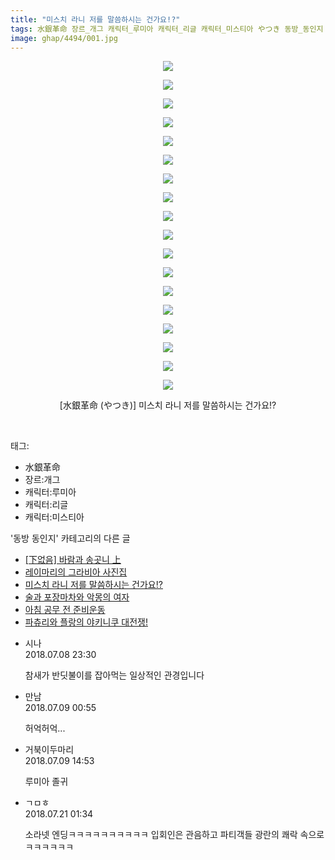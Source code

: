 ```yaml
---
title: "미스치 라니 저를 말씀하시는 건가요!?"
tags: 水銀革命 장르_개그 캐릭터_루미아 캐릭터_리글 캐릭터_미스티아 やつき 동방_동인지
image: ghap/4494/001.jpg
---
```

<div class="article">
<p style="text-align: center; clear: none; float: none;"><img src="{{ site.nasurl }}/ghap/4494/001.jpg"/></p>
<p style="text-align: center; clear: none; float: none;"><img src="{{ site.nasurl }}/ghap/4494/002.jpg"/></p>
<p style="text-align: center; clear: none; float: none;"><img src="{{ site.nasurl }}/ghap/4494/003.jpg"/></p>
<p style="text-align: center; clear: none; float: none;"><img src="{{ site.nasurl }}/ghap/4494/004.jpg"/></p>
<p style="text-align: center; clear: none; float: none;"><img src="{{ site.nasurl }}/ghap/4494/005.jpg"/></p>
<p style="text-align: center; clear: none; float: none;"><img src="{{ site.nasurl }}/ghap/4494/006.jpg"/></p>
<p style="text-align: center; clear: none; float: none;"><img src="{{ site.nasurl }}/ghap/4494/007.jpg"/></p>
<p style="text-align: center; clear: none; float: none;"><img src="{{ site.nasurl }}/ghap/4494/008.jpg"/></p>
<p style="text-align: center; clear: none; float: none;"><img src="{{ site.nasurl }}/ghap/4494/009.jpg"/></p>
<p style="text-align: center; clear: none; float: none;"><img src="{{ site.nasurl }}/ghap/4494/010.jpg"/></p>
<p style="text-align: center; clear: none; float: none;"><img src="{{ site.nasurl }}/ghap/4494/011.jpg"/></p>
<p style="text-align: center; clear: none; float: none;"><img src="{{ site.nasurl }}/ghap/4494/012.jpg"/></p>
<p style="text-align: center; clear: none; float: none;"><img src="{{ site.nasurl }}/ghap/4494/013.jpg"/></p>
<p style="text-align: center; clear: none; float: none;"><img src="{{ site.nasurl }}/ghap/4494/014.jpg"/></p>
<p style="text-align: center; clear: none; float: none;"><img src="{{ site.nasurl }}/ghap/4494/015.jpg"/></p>
<p style="text-align: center; clear: none; float: none;"><img src="{{ site.nasurl }}/ghap/4494/016.jpg"/></p>
<p style="text-align: center; clear: none; float: none;"><img src="{{ site.nasurl }}/ghap/4494/017.jpg"/></p>
<p style="text-align: center; clear: none; float: none;"><img src="{{ site.nasurl }}/ghap/4494/018.jpg"/></p>
<p style="text-align: center; clear: none; float: none;">[水銀革命 (やつき)] 미스치 라니 저를 말씀하시는 건가요!?</p>
<p><br/></p>
</div><div class="tagTrail">
<p>태그: </p>
<ul>
<li>水銀革命</li>
<li>장르:개그</li>
<li>캐릭터:루미아</li>
<li>캐릭터:리글</li>
<li>캐릭터:미스티아</li>
</ul>
</div><div class="another">
<p>'동방 동인지' 카테고리의 다른 글</p>
<ul>
<li><a href="/2018-07-08-ghap_4498">[下없음] 바람과 송곳니 上</a></li>
<li><a href="/2018-07-08-ghap_4496">레이마리의 그라비아 사진집</a></li>
<li><a href="/2018-07-08-ghap_4494">미스치 라니 저를 말씀하시는 건가요!?</a></li>
<li><a href="/2018-07-08-ghap_4493">술과 포장마차와 악몽의 여자</a></li>
<li><a href="/2018-07-04-ghap_4491">아침 공무 전 준비운동</a></li>
<li><a href="/2018-07-04-ghap_4489">파츄리와 플랑의 야키니쿠 대전쟁!</a></li>
</ul>
</div><div class="cb_module cb_fluid">
<div class="cb_wrt cb_profile">
<div class="comment">
<ul>
<li class="cb_thumb_off" id="comment15282468">
<div class="cb_comment_area">
<div class="cb_info_area">
<div class="cb_section">
<span class="cb_nick_name">시나</span>
</div>
<div class="cb_section">
<span class="cb_date">2018.07.08 23:30 </span>
</div>
</div>
<div class="cb_dsc_comment">
<p class="cb_dsc">
											참새가 반딧불이를 잡아먹는 일상적인 관경입니다
										</p>
</div>
</div></li>
<li class="cb_thumb_off" id="comment15282492">
<div class="cb_comment_area">
<div class="cb_info_area">
<div class="cb_section">
<span class="cb_nick_name">만남</span>
</div>
<div class="cb_section">
<span class="cb_date">2018.07.09 00:55 </span>
</div>
</div>
<div class="cb_dsc_comment">
<p class="cb_dsc">
											허억허억...
										</p>
</div>
</div></li>
<li class="cb_thumb_off" id="comment15282694">
<div class="cb_comment_area">
<div class="cb_info_area">
<div class="cb_section">
<span class="cb_nick_name">거북이두마리</span>
</div>
<div class="cb_section">
<span class="cb_date">2018.07.09 14:53 </span>
</div>
</div>
<div class="cb_dsc_comment">
<p class="cb_dsc">
											루미아 졸귀
										</p>
</div>
</div></li>
<li class="cb_thumb_off" id="comment15290988">
<div class="cb_comment_area">
<div class="cb_info_area">
<div class="cb_section">
<span class="cb_nick_name">ㄱㅁㅎ</span>
</div>
<div class="cb_section">
<span class="cb_date">2018.07.21 01:34 </span>
</div>
</div>
<div class="cb_dsc_comment">
<p class="cb_dsc">
											소라넷 엔딩ㅋㅋㅋㅋㅋㅋㅋㅋㅋㅋ 입회인은 관음하고 파티객들 광란의 쾌락 속으로ㅋㅋㅋㅋㅋㅋ
										</p>
</div>
</div></li>
</ul>
</div>
</div><!-- commentList close -->
</div>